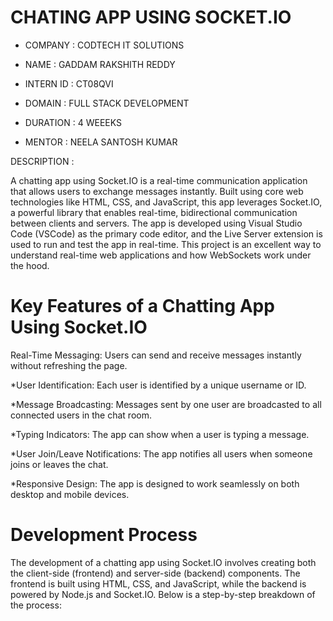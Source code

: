 # CHATING APP USING SOCKET.IO

* COMPANY : CODTECH IT SOLUTIONS

* NAME : GADDAM RAKSHITH REDDY

* INTERN ID : CT08QVI

* DOMAIN : FULL STACK DEVELOPMENT

* DURATION : 4 WEEEKS

* MENTOR : NEELA SANTOSH KUMAR

DESCRIPTION :

A chatting app using Socket.IO is a real-time communication application that allows users to exchange messages instantly. Built using core web technologies like HTML, CSS, and JavaScript, this app leverages Socket.IO, a powerful library that enables real-time, bidirectional communication between clients and servers. The app is developed using Visual Studio Code (VSCode) as the primary code editor, and the Live Server extension is used to run and test the app in real-time. This project is an excellent way to understand real-time web applications and how WebSockets work under the hood.

# Key Features of a Chatting App Using Socket.IO
Real-Time Messaging: Users can send and receive messages instantly without refreshing the page.

*User Identification: Each user is identified by a unique username or ID.

*Message Broadcasting: Messages sent by one user are broadcasted to all connected users in the chat room.

*Typing Indicators: The app can show when a user is typing a message.

*User Join/Leave Notifications: The app notifies all users when someone joins or leaves the chat.

*Responsive Design: The app is designed to work seamlessly on both desktop and mobile devices.

# Development Process
The development of a chatting app using Socket.IO involves creating both the client-side (frontend) and server-side (backend) components. The frontend is built using HTML, CSS, and JavaScript, while the backend is powered by Node.js and Socket.IO. Below is a step-by-step breakdown of the process:
